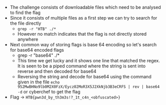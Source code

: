 - The challenge consists of downloadable files which need to be analysed to find the flag
- Since it consists of multiple files as a first step we can try to search for the file directly
	- `grep -r "HTB" ./*` 
	- However no match indicates that the flag is not directly stored anywhere
- Next common way of storing flags is base 64 encoding so let's search for base64 encoded flags
	- grep -r "base64" ./*
	- This time we get lucky and it shows one line that matched the regex. It is seen to be a piped command where the string is sent into reverse and then decoded for base64
	- Reversing the string and decode for base64 using the command given in the file `echo 952MwBHNo9lb0M2X0FzX/Eycz02MoR3X5J2XkNjb3B3eCRFS | rev | base64 -d` or cyberchef to get the flag
- Flag -> `HTB{pwn3d_by_th3m3s!?_1t_c4n_<obfuscated>}`

